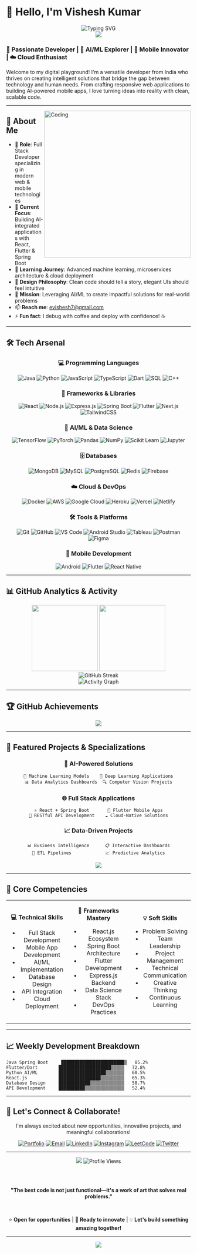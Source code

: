 # 👋 Hello, I'm Vishesh Kumar

<div align="center">
  <img src="https://readme-typing-svg.herokuapp.com?font=Fira+Code&size=28&pause=1000&color=00D9FF&center=true&vCenter=true&width=600&lines=Full+Stack+Developer;AI%2FML+Enthusiast;Mobile+App+Developer;Problem+Solver+%26+Innovator" alt="Typing SVG" />
</div>

<div align="center">
  <img src="https://user-images.githubusercontent.com/73097560/115834477-dbab4500-a447-11eb-908a-139a6edaec5c.gif">
</div>

### 🚀 Passionate Developer | 🤖 AI/ML Explorer | 📱 Mobile Innovator | ☁️ Cloud Enthusiast

Welcome to my digital playground! I'm a versatile developer from India who thrives on creating intelligent solutions that bridge the gap between technology and human needs. From crafting responsive web applications to building AI-powered mobile apps, I love turning ideas into reality with clean, scalable code.

---

<img align="right" alt="Coding" width="400" src="https://cdn.dribbble.com/users/1162077/screenshots/3848914/programmer.gif">

## 🎯 About Me

- 💼 **Role**: Full Stack Developer specializing in modern web & mobile technologies  
- 🔭 **Current Focus**: Building AI-integrated applications with React, Flutter & Spring Boot
- 🌱 **Learning Journey**: Advanced machine learning, microservices architecture & cloud deployment
- 🎨 **Design Philosophy**: Clean code should tell a story, elegant UIs should feel intuitive
- 🚀 **Mission**: Leveraging AI/ML to create impactful solutions for real-world problems
- 📫 **Reach me**: [evishesh7@gmail.com](mailto:evishesh7@gmail.com)
- ⚡ **Fun fact**: I debug with coffee and deploy with confidence! ☕

---

## 🛠️ Tech Arsenal

<div align="center">

### 💻 Programming Languages
![Java](https://img.shields.io/badge/Java-ED8B00?style=for-the-badge&logo=openjdk&logoColor=white)
![Python](https://img.shields.io/badge/Python-3776AB?style=for-the-badge&logo=python&logoColor=white)
![JavaScript](https://img.shields.io/badge/JavaScript-F7DF1E?style=for-the-badge&logo=javascript&logoColor=black)
![TypeScript](https://img.shields.io/badge/TypeScript-007ACC?style=for-the-badge&logo=typescript&logoColor=white)
![Dart](https://img.shields.io/badge/Dart-0175C2?style=for-the-badge&logo=dart&logoColor=white)
![SQL](https://img.shields.io/badge/SQL-336791?style=for-the-badge&logo=postgresql&logoColor=white)
![C++](https://img.shields.io/badge/C++-00599C?style=for-the-badge&logo=cplusplus&logoColor=white)

### 🚀 Frameworks & Libraries
![React](https://img.shields.io/badge/React-20232A?style=for-the-badge&logo=react&logoColor=61DAFB)
![Node.js](https://img.shields.io/badge/Node.js-43853D?style=for-the-badge&logo=node.js&logoColor=white)
![Express.js](https://img.shields.io/badge/Express.js-404D59?style=for-the-badge&logo=express&logoColor=white)
![Spring Boot](https://img.shields.io/badge/Spring_Boot-6DB33F?style=for-the-badge&logo=spring-boot&logoColor=white)
![Flutter](https://img.shields.io/badge/Flutter-02569B?style=for-the-badge&logo=flutter&logoColor=white)
![Next.js](https://img.shields.io/badge/Next.js-000000?style=for-the-badge&logo=nextdotjs&logoColor=white)
![TailwindCSS](https://img.shields.io/badge/Tailwind_CSS-38B2AC?style=for-the-badge&logo=tailwind-css&logoColor=white)

### 🤖 AI/ML & Data Science
![TensorFlow](https://img.shields.io/badge/TensorFlow-FF6F00?style=for-the-badge&logo=tensorflow&logoColor=white)
![PyTorch](https://img.shields.io/badge/PyTorch-EE4C2C?style=for-the-badge&logo=pytorch&logoColor=white)
![Pandas](https://img.shields.io/badge/Pandas-150458?style=for-the-badge&logo=pandas&logoColor=white)
![NumPy](https://img.shields.io/badge/NumPy-013243?style=for-the-badge&logo=numpy&logoColor=white)
![Scikit Learn](https://img.shields.io/badge/scikit_learn-F7931E?style=for-the-badge&logo=scikit-learn&logoColor=white)
![Jupyter](https://img.shields.io/badge/Jupyter-F37626?style=for-the-badge&logo=jupyter&logoColor=white)

### 🗄️ Databases
![MongoDB](https://img.shields.io/badge/MongoDB-4EA94B?style=for-the-badge&logo=mongodb&logoColor=white)
![MySQL](https://img.shields.io/badge/MySQL-005C84?style=for-the-badge&logo=mysql&logoColor=white)
![PostgreSQL](https://img.shields.io/badge/PostgreSQL-316192?style=for-the-badge&logo=postgresql&logoColor=white)
![Redis](https://img.shields.io/badge/Redis-DC382D?style=for-the-badge&logo=redis&logoColor=white)
![Firebase](https://img.shields.io/badge/Firebase-FFCA28?style=for-the-badge&logo=firebase&logoColor=black)

### ☁️ Cloud & DevOps
![Docker](https://img.shields.io/badge/Docker-2496ED?style=for-the-badge&logo=docker&logoColor=white)
![AWS](https://img.shields.io/badge/Amazon_AWS-FF9900?style=for-the-badge&logo=amazonaws&logoColor=white)
![Google Cloud](https://img.shields.io/badge/Google_Cloud-4285F4?style=for-the-badge&logo=google-cloud&logoColor=white)
![Heroku](https://img.shields.io/badge/Heroku-430098?style=for-the-badge&logo=heroku&logoColor=white)
![Vercel](https://img.shields.io/badge/Vercel-000000?style=for-the-badge&logo=vercel&logoColor=white)
![Netlify](https://img.shields.io/badge/Netlify-00C7B7?style=for-the-badge&logo=netlify&logoColor=white)

### 🛠️ Tools & Platforms
![Git](https://img.shields.io/badge/Git-F05032?style=for-the-badge&logo=git&logoColor=white)
![GitHub](https://img.shields.io/badge/GitHub-100000?style=for-the-badge&logo=github&logoColor=white)
![VS Code](https://img.shields.io/badge/VS_Code-007ACC?style=for-the-badge&logo=visual-studio-code&logoColor=white)
![Android Studio](https://img.shields.io/badge/Android_Studio-3DDC84?style=for-the-badge&logo=android-studio&logoColor=white)
![Tableau](https://img.shields.io/badge/Tableau-E97627?style=for-the-badge&logo=tableau&logoColor=white)
![Postman](https://img.shields.io/badge/Postman-FF6C37?style=for-the-badge&logo=postman&logoColor=white)
![Figma](https://img.shields.io/badge/Figma-F24E1E?style=for-the-badge&logo=figma&logoColor=white)

### 📱 Mobile Development
![Android](https://img.shields.io/badge/Android-3DDC84?style=for-the-badge&logo=android&logoColor=white)
![Flutter](https://img.shields.io/badge/Flutter-02569B?style=for-the-badge&logo=flutter&logoColor=white)
![React Native](https://img.shields.io/badge/React_Native-20232A?style=for-the-badge&logo=react&logoColor=61DAFB)

</div>

---

## 📊 GitHub Analytics & Activity

<div align="center">
  <img height="180em" src="https://github-readme-stats.vercel.app/api?username=itsracoon&show_icons=true&theme=radical&include_all_commits=true&count_private=true&border_radius=20"/>
  <img height="180em" src="https://github-readme-stats.vercel.app/api/top-langs/?username=itsracoon&layout=compact&langs_count=10&theme=radical&border_radius=20"/>
</div>

<div align="center">
  <img src="https://github-readme-streak-stats.herokuapp.com/?user=itsracoon&theme=radical&border_radius=20" alt="GitHub Streak"/>
</div>

<div align="center">
  <img src="https://github-readme-activity-graph.vercel.app/graph?username=itsracoon&theme=react-dark&hide_border=true&area=true" alt="Activity Graph"/>
</div>

---

## 🏆 GitHub Achievements

<div align="center">
  <img src="https://github-profile-trophy.vercel.app/?username=itsracoon&theme=radical&no-frame=true&no-bg=false&margin-w=4&row=2&column=4"/>
</div>

---

## 🌟 Featured Projects & Specializations

<div align="center">

### 🎯 **AI-Powered Solutions**
```
🤖 Machine Learning Models    🧠 Deep Learning Applications
📊 Data Analytics Dashboards  🔍 Computer Vision Projects
```

### 🌐 **Full Stack Applications**
```
⚛️ React + Spring Boot       📱 Flutter Mobile Apps
🚀 RESTful API Development    ☁️ Cloud-Native Solutions
```

### 📈 **Data-Driven Projects**
```
📊 Business Intelligence      📋 Interactive Dashboards
🔄 ETL Pipelines             📈 Predictive Analytics
```

</div>

<div align="center">
  <a href="https://new-portfolio-porq.onrender.com/" target="_blank">
    <img src="https://img.shields.io/badge/🌟_View_My_Portfolio-FF6B6B?style=for-the-badge&logo=vercel&logoColor=white"/>
  </a>
</div>

---

## 🎯 Core Competencies

<table align="center">
<tr>
<td align="center" width="33%">

**💻 Technical Skills**
- Full Stack Development
- Mobile App Development  
- AI/ML Implementation
- Database Design
- API Integration
- Cloud Deployment

</td>
<td align="center" width="33%">

**🚀 Frameworks Mastery**
- React.js Ecosystem
- Spring Boot Architecture
- Flutter Development
- Express.js Backend
- Data Science Stack
- DevOps Practices

</td>
<td align="center" width="33%">

**💡 Soft Skills**
- Problem Solving
- Team Leadership
- Project Management
- Technical Communication
- Creative Thinking
- Continuous Learning

</td>
</tr>
</table>

---

## 📈 Weekly Development Breakdown

```text
Java Spring Boot     ████████████████████████▒   85.2% 
Flutter/Dart        ████████████████████▒▒▒▒▒   72.8%
Python AI/ML        ██████████████████▒▒▒▒▒▒▒   68.5%
React.js            ████████████████▒▒▒▒▒▒▒▒▒   65.3%
Database Design     ████████████▒▒▒▒▒▒▒▒▒▒▒▒▒   58.7%
API Development     ██████████▒▒▒▒▒▒▒▒▒▒▒▒▒▒▒   52.4%
```

---

## 🤝 Let's Connect & Collaborate!

<div align="center">

I'm always excited about new opportunities, innovative projects, and meaningful collaborations!

[![Portfolio](https://img.shields.io/badge/🌐_Portfolio-000000?style=for-the-badge&logo=vercel&logoColor=white)](https://new-portfolio-porq.onrender.com/)
[![Email](https://img.shields.io/badge/📧_Email-D14836?style=for-the-badge&logo=gmail&logoColor=white)](mailto:evishesh7@gmail.com)
[![LinkedIn](https://img.shields.io/badge/💼_LinkedIn-0077B5?style=for-the-badge&logo=linkedin&logoColor=white)](https://linkedin.com/in/visheshkumar)
[![Instagram](https://img.shields.io/badge/📸_Instagram-E4405F?style=for-the-badge&logo=instagram&logoColor=white)](https://instagram.com/xvisheshkumarx)
[![LeetCode](https://img.shields.io/badge/⚡_LeetCode-FFA116?style=for-the-badge&logo=leetcode&logoColor=black)](https://leetcode.com/mysticrogger)
[![Twitter](https://img.shields.io/badge/🐦_Twitter-1DA1F2?style=for-the-badge&logo=twitter&logoColor=white)](https://twitter.com/visheshkumar)

</div>

---

<div align="center">
  <img src="https://user-images.githubusercontent.com/73097560/115834477-dbab4500-a447-11eb-908a-139a6edaec5c.gif">
  
  <img src="https://komarev.com/ghpvc/?username=itsracoon&label=Profile%20Views&color=brightgreen&style=for-the-badge" alt="Profile Views"/>
  
  <br><br>
  
  **"The best code is not just functional—it's a work of art that solves real problems."**
  
  <br>
  
  ⭐ **Open for opportunities** | 🚀 **Ready to innovate** | 💡 **Let's build something amazing together!**
</div>

---

<div align="center">
  <img src="https://capsule-render.vercel.app/api?type=waving&color=gradient&height=60&section=footer"/>
</div>
